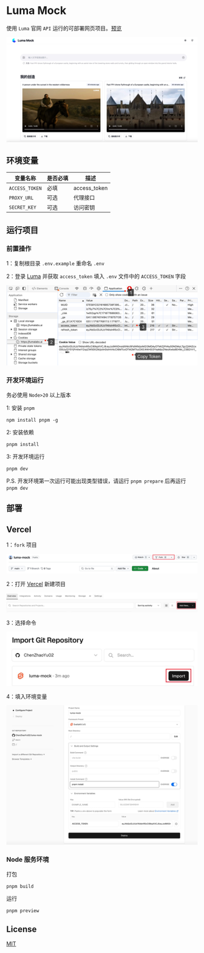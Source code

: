 # Luma Mock

使用 `Luma` 官网 `API` 运行的可部署网页项目。[预览](https://luma-mock-git-main-chenzhaoyu02s-projects.vercel.app/)

![Luma Mock](/doc/cover.jpg)

## 环境变量

| 变量名称       | 是否必填 | 描述         |
| -------------- | -------- | ------------ |
| `ACCESS_TOKEN` | 必填     | access_token |
| `PROXY_URL`    | 可选     | 代理接口     |
| `SECRET_KEY`   | 可选     | 访问密钥     |

## 运行项目

### 前置操作

1：复制根目录 `.env.example` 重命名 `.env`

2：登录 [Luma](https://lumalabs.ai/) 并获取 `access_token` 填入 `.env` 文件中的 `ACCESS_TOKEN` 字段

![Access Token](/doc/access_token.png)

### 开发环境运行

务必使用 `Node>20` 以上版本

1: 安装 `pnpm`

```shell
npm install pnpm -g

```

2: 安装依赖

```shell
pnpm install
```

3: 开发环境运行

```shell
pnpm dev
```

P.S. 开发环境第一次运行可能出现类型错误，请运行 `pnpm prepare` 后再运行 `pnpm dev`

## 部署

## Vercel

1：`fork` 项目

![Fork](/doc/deploy1.jpg)

2：打开 [Vercel](https://vercel.com) 新建项目

![Vercel](/doc/deploy2.jpg)

3：选择命令

![Script](/doc/deploy3.jpg)

4：填入环境变量

![Environment variable](/doc/deploy4.jpg)

### Node 服务环境

打包

```shell
pnpm build
```

运行

```shell
pnpm preview
```

## License

[MIT](license)
